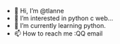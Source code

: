 - 👋 Hi, I’m @tlanne
- 👀 I’m interested in python c web...
- 🌱 I’m currently learning python.
- 📫 How to reach me :QQ email

<!---
tlanne/tlanne is a ✨ special ✨ repository because its `README.md` (this file) appears on your GitHub profile.
You can click the Preview link to take a look at your changes.
--->
